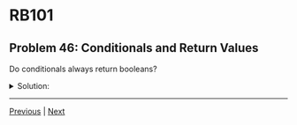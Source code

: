 # RB101
## Problem 46: Conditionals and Return Values

Do conditionals always return booleans?

<details>
<summary>Solution:</summary>

No! Conditionals don't return booleans - they evaluate based on truthiness and return the value of the branch that executes.

**Conditionals evaluate truthiness:**
```ruby
if "hello"  # String is truthy
  puts "This runs"
end

if 0  # Even 0 is truthy in Ruby!
  puts "This also runs"
end

if nil  # Only nil and false are falsy
  puts "This doesn't run"
end
```

**Conditionals return values:**
```ruby
# The conditional returns the value from the executed branch
result = if 5 > 3
           "yes"  # This branch executes
         else
           "no"
         end
result  # => "yes" (a string, not a boolean!)

# Another example
number = if true
           42
         else
           0
         end
number  # => 42 (an integer)

# Can be any type
data = if some_condition
         [1, 2, 3]  # Array
       else
         {a: 1}     # Hash
       end
```

**Using conditional return values:**
```ruby
status = case age
         when 0..12
           "child"
         when 13..19
           "teenager"
         else
           "adult"
         end
# status is a string, not a boolean
```

**In Ruby, only `nil` and `false` are falsy. Everything else is truthy!**

</details>

---

[Previous](045.md) | [Next](047.md)

